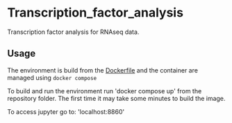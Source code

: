 # Transcription_factor_analysis

Transcription factor analysis for RNAseq data.

## Usage

The environment is build from the [Dockerfile](./container/Dockerfile) and the container are managed using `docker compose`

To build and run the environment run 'docker compose up' from the repository folder. The first time it may take some minutes to build the image.

To access jupyter go to: 'localhost:8860'
